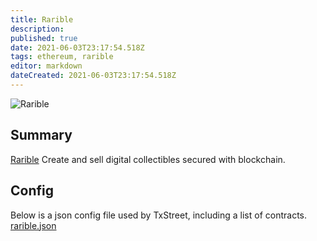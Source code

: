 ```yaml
---
title: Rarible
description: 
published: true
date: 2021-06-03T23:17:54.518Z
tags: ethereum, rarible
editor: markdown
dateCreated: 2021-06-03T23:17:54.518Z
---
```


![Rarible](https://txstreet.com/static/img/singles/house_logos/rarible.png)

## Summary

<a href="https://rarible.com/" target="_blank">Rarible</a> Create and sell digital collectibles secured with blockchain.


## Config

Below is a json config file used by TxStreet, including a list of contracts.
[rarible.json](/ethereum/houses/rarible.json)